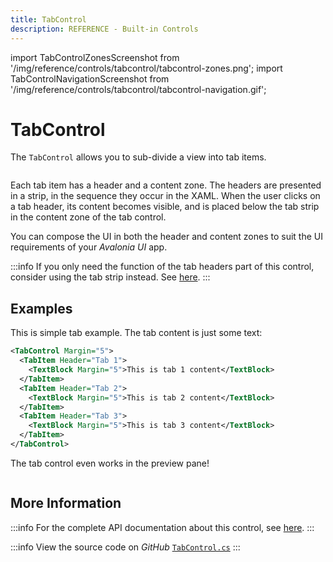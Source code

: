 ```yaml
---
title: TabControl
description: REFERENCE - Built-in Controls
---
```


import TabControlZonesScreenshot from '/img/reference/controls/tabcontrol/tabcontrol-zones.png';
import TabControlNavigationScreenshot from '/img/reference/controls/tabcontrol/tabcontrol-navigation.gif';

# TabControl

The `TabControl` allows you to sub-divide a view into tab items.

<img src={TabControlZonesScreenshot} alt="" />

Each tab item has a header and a content zone. The headers are presented in a strip, in the sequence they occur in the XAML. When the user clicks on a tab header, its content becomes visible, and is placed below the tab strip in the content zone of the tab control.

You can compose the UI in both the header and content zones to suit the UI requirements of your _Avalonia UI_ app.

:::info
If you only need the function of the tab headers part of this control, consider using the tab strip instead. See [here](./tabstrip.md).
:::

## Examples

This is simple tab example. The tab content is just some text: 

```xml
<TabControl Margin="5">
  <TabItem Header="Tab 1">
    <TextBlock Margin="5">This is tab 1 content</TextBlock>
  </TabItem>
  <TabItem Header="Tab 2">
    <TextBlock Margin="5">This is tab 2 content</TextBlock>
  </TabItem>
  <TabItem Header="Tab 3">
    <TextBlock Margin="5">This is tab 3 content</TextBlock>
  </TabItem>
</TabControl>
```

The tab control even works in the preview pane!

<img src={TabControlNavigationScreenshot} alt="" />

## More Information

:::info
For the complete API documentation about this control, see [here](http://reference.avaloniaui.net/api/Avalonia.Controls/TabControl/).
:::

:::info
View the source code on _GitHub_ [`TabControl.cs`](https://github.com/AvaloniaUI/Avalonia/blob/master/src/Avalonia.Controls/TabControl.cs)
:::
